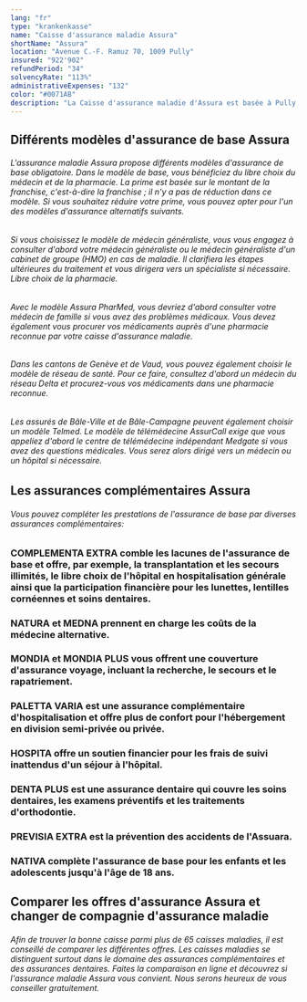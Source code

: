 ```yaml
---
lang: "fr"
type: "krankenkasse"
name: "Caisse d'assurance maladie Assura"
shortName: "Assura"
location: "Avenue C.-F. Ramuz 70, 1009 Pully"
insured: "922'902"
refundPeriod: "34"
solvencyRate: "113%"
administrativeExpenses: "132"
color: "#0071AB"
description: "La Caisse d'assurance maladie d'Assura est basée à Pully, en Suisse romande, et compte actuellement environ 1,1 million de preneurs d'assurance. L'assureur a été fondé en 1978 sous la forme juridique d'une fondation. Son activité principale est l'assurance de base selon la loi fédérale sur l'assurance-maladie et diverses assurances complémentaires, dont l'assurance hospitalisation et l'assurance dentaire. En 2017, les recettes de primes se sont élevées à environ 3,4 milliards de francs suisses. Avec nous, vous pouvez comparer l'offre d'assurance maladie Assura avec d'autres assurances et choisir confortablement l'assurance maladie appropriée."
---
```


## Différents modèles d'assurance de base Assura

###### L'assurance maladie Assura propose différents modèles d'assurance de base obligatoire. Dans le modèle de base, vous bénéficiez du libre choix du médecin et de la pharmacie. La prime est basée sur le montant de la franchise, c'est-à-dire la franchise ; il n'y a pas de réduction dans ce modèle. Si vous souhaitez réduire votre prime, vous pouvez opter pour l'un des modèles d'assurance alternatifs suivants.

###### Si vous choisissez le modèle de médecin généraliste, vous vous engagez à consulter d'abord votre médecin généraliste ou le médecin généraliste d'un cabinet de groupe (HMO) en cas de maladie. Il clarifiera les étapes ultérieures du traitement et vous dirigera vers un spécialiste si nécessaire. Libre choix de la pharmacie.

###### Avec le modèle Assura PharMed, vous devriez d'abord consulter votre médecin de famille si vous avez des problèmes médicaux. Vous devez également vous procurer vos médicaments auprès d'une pharmacie reconnue par votre caisse d'assurance maladie.

###### Dans les cantons de Genève et de Vaud, vous pouvez également choisir le modèle de réseau de santé. Pour ce faire, consultez d'abord un médecin du réseau Delta et procurez-vous vos médicaments dans une pharmacie reconnue.

###### Les assurés de Bâle-Ville et de Bâle-Campagne peuvent également choisir un modèle Telmed. Le modèle de télémédecine AssurCall exige que vous appeliez d'abord le centre de télémédecine indépendant Medgate si vous avez des questions médicales. Vous serez alors dirigé vers un médecin ou un hôpital si nécessaire.

## Les assurances complémentaires Assura

###### Vous pouvez compléter les prestations de l'assurance de base par diverses assurances complémentaires:

### COMPLEMENTA EXTRA comble les lacunes de l'assurance de base et offre, par exemple, la transplantation et les secours illimités, le libre choix de l'hôpital en hospitalisation générale ainsi que la participation financière pour les lunettes, lentilles cornéennes et soins dentaires.

### NATURA et MEDNA prennent en charge les coûts de la médecine alternative.

### MONDIA et MONDIA PLUS vous offrent une couverture d'assurance voyage, incluant la recherche, le secours et le rapatriement.

### PALETTA VARIA est une assurance complémentaire d'hospitalisation et offre plus de confort pour l'hébergement en division semi-privée ou privée.

### HOSPITA offre un soutien financier pour les frais de suivi inattendus d'un séjour à l'hôpital.

### DENTA PLUS est une assurance dentaire qui couvre les soins dentaires, les examens préventifs et les traitements d'orthodontie.

### PREVISIA EXTRA est la prévention des accidents de l'Assuara.

### NATIVA complète l'assurance de base pour les enfants et les adolescents jusqu'à l'âge de 18 ans.

## Comparer les offres d'assurance Assura et changer de compagnie d'assurance maladie

###### Afin de trouver la bonne caisse parmi plus de 65 caisses maladies, il est conseillé de comparer les différentes offres. Les caisses maladies se distinguent surtout dans le domaine des assurances complémentaires et des assurances dentaires. Faites la comparaison en ligne et découvrez si l'assurance maladie Assura vous convient. Nous serons heureux de vous conseiller gratuitement.
